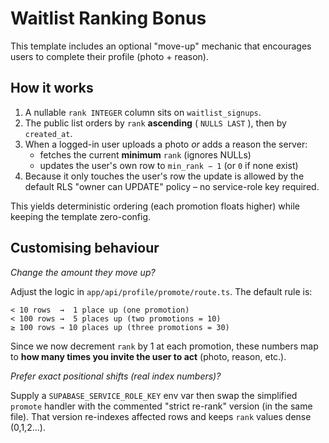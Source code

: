 # Waitlist Ranking Bonus

This template includes an optional "move-up" mechanic that encourages users to complete their profile (photo + reason).

## How it works

1.  A nullable `rank INTEGER` column sits on `waitlist_signups`.
2.  The public list orders by `rank` **ascending** ( `NULLS LAST` ), then by `created_at`.
3.  When a logged-in user uploads a photo *or* adds a reason the server:
    * fetches the current **minimum** `rank` (ignores NULLs)
    * updates the user's own row to `min_rank − 1` (or `0` if none exist)
4.  Because it only touches the user's row the update is allowed by the default RLS "owner can UPDATE" policy – no service-role key required.

This yields deterministic ordering (each promotion floats higher) while keeping the template zero-config.

## Customising behaviour

*Change the amount they move up?*

Adjust the logic in `app/api/profile/promote/route.ts`. The default rule is:

```
< 10 rows  →  1 place up (one promotion)
< 100 rows →  5 places up (two promotions = 10)
≥ 100 rows → 10 places up (three promotions = 30)
```

Since we now decrement `rank` by 1 at each promotion, these numbers map to **how many times you invite the user to act** (photo, reason, etc.).

*Prefer exact positional shifts (real index numbers)?*

Supply a `SUPABASE_SERVICE_ROLE_KEY` env var then swap the simplified `promote` handler with the commented "strict re-rank" version (in the same file). That version re-indexes affected rows and keeps `rank` values dense (0,1,2...). 